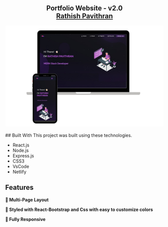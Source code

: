 <h2 align="center">
  Portfolio Website - v2.0<br/>
  <a href="https://rathishpavithran-portfolio.netlify.app" target="_blank">Rathish Pavithran</a>
</h2>
<div align="center">
  <img alt="Demo" src="./Images/readme-img1.png" />
</div>

<br/>
## Built With
This project was built using these technologies.

- React.js
- Node.js
- Express.js
- CSS3
- VsCode
- Netlify

## Features

**📖 Multi-Page Layout**

**🎨 Styled with React-Bootstrap and Css with easy to customize colors**

**📱 Fully Responsive**

